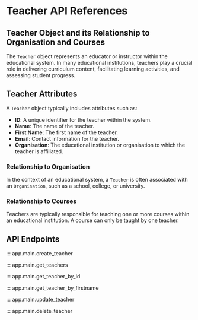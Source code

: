 # Teacher API References

## Teacher Object and its Relationship to Organisation and Courses

The `Teacher` object represents an educator or instructor within the educational system. In many educational institutions, teachers play a crucial role in delivering curriculum content, facilitating learning activities, and assessing student progress.

## Teacher Attributes

A `Teacher` object typically includes attributes such as:

- **ID**: A unique identifier for the teacher within the system.
- **Name**: The name of the teacher.
- **First Name**: The first name of the teacher.
- **Email**: Contact information for the teacher.
- **Organisation**: The educational institution or organisation to which the teacher is affiliated.

### Relationship to Organisation

In the context of an educational system, a `Teacher` is often associated with an `Organisation`, such as a school, college, or university.

### Relationship to Courses

Teachers are typically responsible for teaching one or more courses within an educational institution. A course can only be taught by one teacher.

## API Endpoints

::: app.main.create_teacher

::: app.main.get_teachers

::: app.main.get_teacher_by_id

::: app.main.get_teacher_by_firstname

::: app.main.update_teacher

::: app.main.delete_teacher
